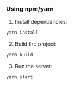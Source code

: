 ### Using npm/yarn

1. Install dependencies:

```bash
yarn install
```

2. Build the project:

```bash
yarn build
```

3. Run the server:

```bash
yarn start
```